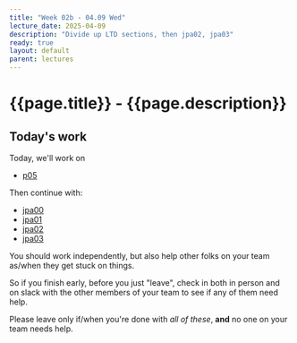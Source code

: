 ```yaml
---
title: "Week 02b - 04.09 Wed"
lecture_date: 2025-04-09
description: "Divide up LTD sections, then jpa02, jpa03"
ready: true
layout: default
parent: lectures
---
```


# {{page.title}} - {{page.description}}


## Today's work

Today, we'll work on 

* [p05](https://ucsb-cs156.github.io/s25/hwk/p05/)

Then continue with:

* [jpa00](https://ucsb-cs156.github.io/s25/lab/jpa00.html)
* [jpa01](https://ucsb-cs156.github.io/s25/lab/jpa01.html)
* [jpa02](https://ucsb-cs156.github.io/s25/lab/jpa02.html)
* [jpa03](https://ucsb-cs156.github.io/s25/lab/jpa03.html)

You should work independently, but also help other folks on your team as/when they get stuck on things.

So if you finish early, before you just "leave", check in both in person and on slack with the other members of your team to see if any of them need help.

Please leave only if/when you're done with *all of these*, **and** no one on your team needs help.
